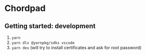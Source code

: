 # Chordpad

## Getting started: development

1. `yarn`
2. `yarn dlx @yarnpkg/sdks vscode`
3. `yarn dev` (will try to install certificates and ask for root password)

